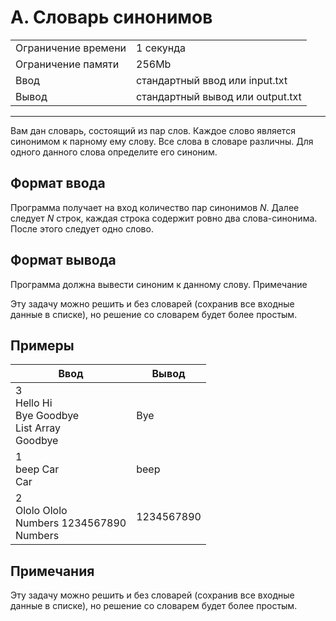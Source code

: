 # A. Словарь синонимов

<table>
  <tr>
  	<td>Ограничение времени</td>
  	<td>1 секунда</td>
  </tr>
  <tr>
  	<td>Ограничение памяти</td>
  	<td>256Mb</td>
  </tr>
  <tr>
  	<td>Ввод</td>
  	<td>стандартный ввод или input.txt</td>
  </tr>
  <tr>
  	<td>Вывод</td>
  	<td>стандартный вывод или output.txt</td>
  </tr>
</table>

---
Вам дан словарь, состоящий из пар слов. Каждое слово является синонимом к парному ему слову. Все слова в словаре различны. Для одного данного слова определите его синоним.

## Формат ввода

Программа получает на вход количество пар синонимов *N*. Далее следует *N* строк, каждая строка содержит ровно два слова-синонима. После этого следует одно слово.

## Формат вывода

Программа должна вывести синоним к данному слову. Примечание

Эту задачу можно решить и без словарей (сохранив все входные данные в списке), но решение со словарем будет более простым.

## Примеры

|Ввод|Вывод|
|---|---|
|3<br>Hello Hi<br>Bye Goodbye<br>List Array<br>Goodbye|Bye|
|1<br>beep Car<br>Car|beep|
|2<br>Ololo Ololo<br>Numbers 1234567890<br>Numbers|1234567890|

## Примечания

Эту задачу можно решить и без словарей (сохранив все входные данные в списке), но решение со словарем будет более простым.
